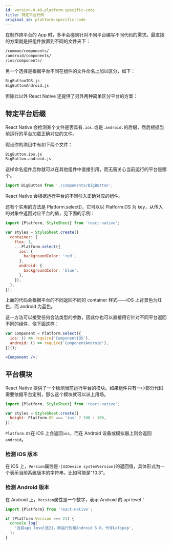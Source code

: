 ```yaml
---
id: version-0.49-platform-specific-code
title: 特定平台代码
original_id: platform-specific-code
---
```


在制作跨平台的 App 时，多半会碰到针对不同平台编写不同代码的需求。最直接的方案就是把组件放置到不同的文件夹下：

```sh
/common/components/
/android/components/
/ios/components/
```

另一个选择是根据平台不同在组件的文件命名上加以区分，如下：

```sh
BigButtonIOS.js
BigButtonAndroid.js
```

但除此以外 React Native 还提供了另外两种简单区分平台的方案：

## 特定平台后缀

React Native 会检测某个文件是否具有`.ios.`或是`.android.`的后缀，然后根据当前运行的平台加载正确对应的文件。

假设你的项目中有如下两个文件：

```sh
BigButton.ios.js
BigButton.android.js
```

这样命名组件后你就可以在其他组件中直接引用，而无需关心当前运行的平台是哪个。

```jsx
import BigButton from './components/BigButton';
```

React Native 会根据运行平台的不同引入正确对应的组件。

还有个实用的方法是 Platform.select()，它可以以 Platform.OS 为 key，从传入的对象中返回对应平台的值，见下面的示例：

```jsx
import {Platform, StyleSheet} from 'react-native';

var styles = StyleSheet.create({
  container: {
    flex: 1,
    ...Platform.select({
      ios: {
        backgroundColor: 'red',
      },
      android: {
        backgroundColor: 'blue',
      },
    }),
  },
});
```

上面的代码会根据平台的不同返回不同的 container 样式——iOS 上背景色为红色，而 android 为蓝色。

这一方法可以接受任何合法类型的参数，因此你也可以直接用它针对不同平台返回不同的组件，像下面这样：

```jsx
var Component = Platform.select({
  ios: () => require('ComponentIOS'),
  android: () => require('ComponentAndroid'),
})();

<Component />;
```

## 平台模块

React Native 提供了一个检测当前运行平台的模块。如果组件只有一小部分代码需要依据平台定制，那么这个模块就可以派上用场。

```jsx
import {Platform, StyleSheet} from 'react-native';

var styles = StyleSheet.create({
  height: Platform.OS === 'ios' ? 200 : 100,
});
```

`Platform.OS`在 iOS 上会返回`ios`，而在 Android 设备或模拟器上则会返回`android`。

### 检测 iOS 版本

在 iOS 上，`Version`属性是`-[UIDevice systemVersion]`的返回值，具体形式为一个表示当前系统版本的字符串。比如可能是"10.3"。

### 检测 Android 版本

在 Android 上，`Version`属性是一个数字，表示 Android 的 api level：

```jsx
import {Platform} from 'react-native';

if (Platform.Version === 21) {
  console.log(
    '当前api level是21，即运行的是Android 5.0，代号Lolipop',
  );
}
```
